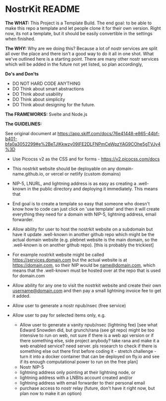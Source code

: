 # NostrKit README 

**The WHAT:**
This Project is a Template Build. The end goal: to be able to make this repo a template and let people clone it for their own version. Right now, its not a template, but it should be easily convertible in the settings when finished.

**The WHY:**
Why are we doing this? Because a lot of nostr services are split all over the place and there isn't a good way to do it all in one shot. What we've outlined here is a starting point. There are many other nostr services which will be added in the future not yet listed, so plan accordingly, 

**Do's and Don'ts**
- DO NOT HARD CODE ANYTHING
- DO Think about smart abstractions
- DO Think about usability
- DO Think about simplicity
- DO Think about designing for the future. 

**The FRAMEWORKS:**
Svelte and Node.js

**The GUIDELINES:**

See original document at 
https://app.skiff.com/docs/76e41448-e865-44bf-b401-bfa0a3052299#e%2BeTJlKkwzy09IFE2DLFNPmCeWpzYAG9COhe5gTVJy4%3D

- Use Picocss v2 as the CSS and for forms - https://v2.picocss.com/docs

- This nostrkit website should be deployable on any domain-name.github.io, or vercel or netlify (custom domains)

- NIP-5, LNURL, and lightning address is as easy as creating a .well-known in the public directory and deploying it immediately. This means that

- End goal is to create a template so easy that someone who doesn't know how to code can just click on 'use template' and then it will create everything they need for a domain with NIP-5, lightning address, email forwarder.

- Allow ability for user to host the nostrkit website on a subdomain but have it update .well-known in another github repo which might be the actual domain website (e.g. plebnet website is the main domain, so the .well-known is on another github repo). [this is probably the trickiest]

- For example nostrkit website might be called https://services.domain.com but the actual website is at https://domain.com, so their NIP would be name@domain.com, which means that the .well-known must be hosted over at the repo that is used for domain.com 
  
- Allow ability for any one to visit the nostrkit website and create their own username@domain.com and then pay a small lightning invoice fee to get it added.

- Allow user to generate a nostr npub/nsec (free service)
- Allow user to pay for selected items only, e.g.
  - Allow user to generate a vanity npub/nsec (lightning fee) [see what Edward Snowden did, but grunch/rana (see git repo) might be too intensive to run on web, not sure if there is a web api version or if there something else, side project anybody? take rana and make it a web enabled service? need server. pls research to check if there is something else out there first before coding it - stretch challenge - turn it into a docker container that can be deployed on fly.io and see if its enough computational power to run on the free plan]
  - Nostr NIP-5
  - lightning address only pointing at their lightning node, or 
  - lightning address with a LNBIts account created and/or 
  - lightning address with email forwarder to their personal email
  - purchase access to nostr relay (future, don't have it right now, but plan now to make it an option)
 
    
